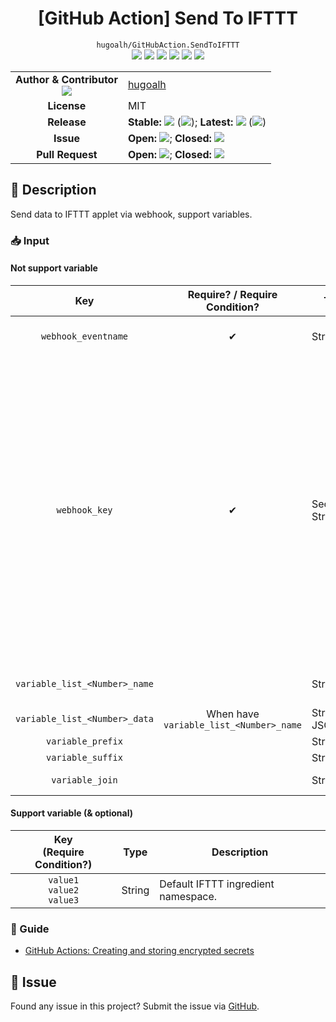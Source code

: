 # <div align="center">[GitHub Action] Send To IFTTT</div>

<div align="center">
  <code>hugoalh/GitHubAction.SendToIFTTT</code><br />
  <img src="https://img.shields.io/github/languages/count/hugoalh/GitHubAction.SendToIFTTT?style=flat-square&logo=github" />
  <img src="https://img.shields.io/github/languages/top/hugoalh/GitHubAction.SendToIFTTT?style=flat-square&logo=github" />
  <img src="https://img.shields.io/github/repo-size/hugoalh/GitHubAction.SendToIFTTT?style=flat-square&logo=github" />
  <img src="https://img.shields.io/github/watchers/hugoalh/GitHubAction.SendToIFTTT?style=flat-square&logo=github" />
  <img src="https://img.shields.io/github/stars/hugoalh/GitHubAction.SendToIFTTT?style=flat-square&logo=github" />
  <img src="https://img.shields.io/github/forks/hugoalh/GitHubAction.SendToIFTTT?style=flat-square&logo=github" />
</div>

<table>
  <tr>
    <td align="center">
      <b>Author & Contributor</b><br />
      <img src="https://img.shields.io/github/contributors/hugoalh/GitHubAction.SendToIFTTT?style=flat-square&color=000000&label=%20" />
    </td>
    <td><a href="https://github.com/hugoalh">hugoalh</a></td>
  </tr>
  <tr>
    <td align="center"><b>License</b></td>
    <td>MIT</td>
  </tr>
  <tr>
    <td align="center"><b>Release</b></td>
    <td>
      <b>Stable: </b><img src="https://img.shields.io/github/release/hugoalh/GitHubAction.SendToIFTTT?style=flat-square&color=000000&label=%20" /> (<img src="https://img.shields.io/github/release-date/hugoalh/GitHubAction.SendToIFTTT?style=flat-square&color=000000&label=%20" />); <b>Latest: </b><img src="https://img.shields.io/github/release/hugoalh/GitHubAction.SendToIFTTT?include_prereleases&style=flat-square&color=000000&label=%20" /> (<img src="https://img.shields.io/github/release-date-pre/hugoalh/GitHubAction.SendToIFTTT?style=flat-square&color=000000&label=%20" />)
    </td>
  </tr>
  <tr>
    <td align="center"><b>Issue</b></td>
    <td>
      <b>Open: </b><img src="https://img.shields.io/github/issues-raw/hugoalh/GitHubAction.SendToIFTTT?style=flat-square&color=000000&label=%20" />; <b>Closed: </b><img src="https://img.shields.io/github/issues-closed-raw/hugoalh/GitHubAction.SendToIFTTT?style=flat-square&color=000000&label=%20" />
    </td>
  </tr>
  <tr>
    <td align="center"><b>Pull Request</b></td>
    <td>
      <b>Open: </b><img src="https://img.shields.io/github/issues-pr-raw/hugoalh/GitHubAction.SendToIFTTT?style=flat-square&color=000000&label=%20" />; <b>Closed: </b><img src="https://img.shields.io/github/issues-pr-closed-raw/hugoalh/GitHubAction.SendToIFTTT?style=flat-square&color=000000&label=%20" />
    </td>
  </tr>
</table>

## 📜 Description

Send data to IFTTT applet via webhook, support variables.

### 📥 Input

#### Not support variable

| **Key** | **Require? / Require Condition?** | <div align="center">**Type**</div> | <div align="center">**Description**</div> |
|:---:|:---:|:----|:----|
| `webhook_eventname` | ✔ | String | Webhook event name, create from applet "Receive A Web Request - Event Name", keep in lower-case to prevent issue. |
| `webhook_key` | ✔ | Secret String | Webhook key.<br />To obtain it, click `Menu` > `My Services` > `Webhooks` > `Settings`, your key is at `Account Info` > `URL` and after `https://maker.ifttt.com/use/`.<br /><img src="https://i.imgur.com/ihnqN5B.png" width="auto" height="384px" /><br />To regenerate it, click `Edit`.|
| `variable_list_<Number>_name` |  | String | Namespace for this variable list. Only use when having multiple variable lists. Number start at `0`, maximum 10 variable lists. |
| `variable_list_<Number>_data` | When have `variable_list_<Number>_name` | Stringified JSON | Variable list that will use in the data. Number start at `0`, maximum 10 variable lists. |
| `variable_prefix` |  | String | Variable prefix. Default: `%`. |
| `variable_suffix` |  | String | Variable suffix. Default: `%`. |
| `variable_join` |  | String | Variable join if having multiple variable lists, and/or variable list has depth. Default: `_`. |

#### Support variable (& optional)

| **Key<br />(Require Condition?)** | <div align="center">**Type**</div> | <div align="center">**Description**</div> |
|:---:|:----|:----|
| `value1`<br />`value2`<br />`value3` | String | Default IFTTT ingredient namespace. |

### 📓 Guide

- [GitHub Actions: Creating and storing encrypted secrets](https://help.github.com/en/actions/configuring-and-managing-workflows/creating-and-storing-encrypted-secrets)

## 🐛 Issue

Found any issue in this project? Submit the issue via [GitHub](https://github.com/hugoalh/GitHubAction.SendToIFTTT/issues).
